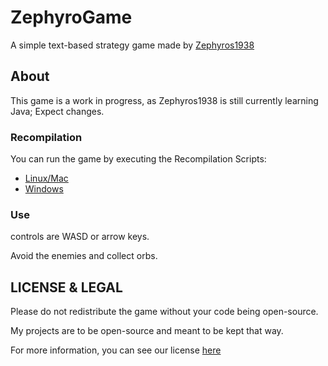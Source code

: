 # ZephyroGame

A simple text-based strategy game made by [Zephyros1938](https://github.com/Zephyros1938)

## About

This game is a work in progress, as Zephyros1938 is still currently learning Java; Expect changes.

### Recompilation

You can run the game by executing the Recompilation Scripts:
- [Linux/Mac](/recompile.sh)
- [Windows](/recompile.bat)

### Use

controls are WASD or arrow keys.

Avoid the enemies and collect orbs.

## LICENSE & LEGAL

Please do not redistribute the game without your code being open-source.

My projects are to be open-source and meant to be kept that way.

For more information, you can see our license [here](/LICENSE)
